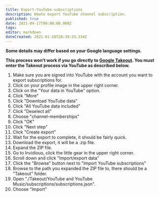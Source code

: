 ```yaml
---
title: Export-YouTube-subscriptions
description: Howto export YouTube channel subscription.
published: true
date: 2021-04-17T00:00:00.000Z
tags: 
editor: markdown
dateCreated: 2021-01-28T20:39:23.334Z
---
```


**Some details may differ based on your Google language settings.**

**This process won't work if you go directly to [Google Takeout](https://takeout.google.com/). You must enter the Takeout process via YouTube as described below.**

1. Make sure you are signed into YouTube with the account you want to export subscriptions for. 
2. Click on your profile image in the upper right corner. 
3. Click on the "Your data in YouTube" option.
4. Click "More"
5. Click "Download YouTube data"
6. Click "All YouTube data included"
7. Click "Deselect all"
8. Choose "channel-memberships"
9. Click "OK"
10. Click "Next step"
11. Click "Create export"
12. Wait for the export to complete, it should be fairly quick.
13. Download the export, it will be a .zip file. 
14. Expand the ZIP file. 
15. Go to Invidious, click the little gear in the upper right corner. 
16. Scroll down and click "Import/export data"
17. Click the "Browse" button next to "Import YouTube subscriptions"
18. Browse to the path you expanded the ZIP file to, there should be a "Takeout" folder.
19. Open "./Takeout/YouTube and YouTube Music/subscriptions/subscriptions.json".
20. Choose "Import"